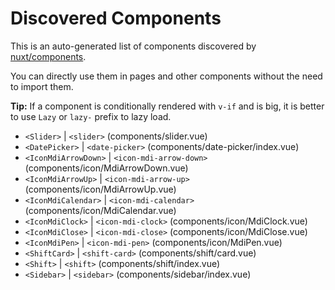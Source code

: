 # Discovered Components

This is an auto-generated list of components discovered by [nuxt/components](https://github.com/nuxt/components).

You can directly use them in pages and other components without the need to import them.

**Tip:** If a component is conditionally rendered with `v-if` and is big, it is better to use `Lazy` or `lazy-` prefix to lazy load.

- `<Slider>` | `<slider>` (components/slider.vue)
- `<DatePicker>` | `<date-picker>` (components/date-picker/index.vue)
- `<IconMdiArrowDown>` | `<icon-mdi-arrow-down>` (components/icon/MdiArrowDown.vue)
- `<IconMdiArrowUp>` | `<icon-mdi-arrow-up>` (components/icon/MdiArrowUp.vue)
- `<IconMdiCalendar>` | `<icon-mdi-calendar>` (components/icon/MdiCalendar.vue)
- `<IconMdiClock>` | `<icon-mdi-clock>` (components/icon/MdiClock.vue)
- `<IconMdiClose>` | `<icon-mdi-close>` (components/icon/MdiClose.vue)
- `<IconMdiPen>` | `<icon-mdi-pen>` (components/icon/MdiPen.vue)
- `<ShiftCard>` | `<shift-card>` (components/shift/card.vue)
- `<Shift>` | `<shift>` (components/shift/index.vue)
- `<Sidebar>` | `<sidebar>` (components/sidebar/index.vue)
